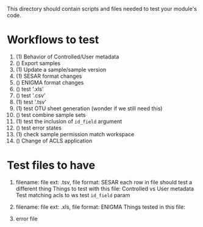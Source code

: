 This directory should contain scripts and files needed to test your module's code.
 
# Workflows to test
1.  (1) Behavior of Controlled/User metadata
2.  () Export samples
3.  (1) Update a sample/sample version
4.  (1) SESAR format changes
5.  () ENIGMA format changes
6.  () test '.xls'
7.  () test '.csv'
8.  (1) test '.tsv'
9.  (1) test OTU sheet generation (wonder if we still need this)
10. () test combine sample sets
11. (1) test the inclusion of `id_field` argument
12. () test error states
13. (1) check sample permission match workspace
14. () Change of ACLS application


# Test files to have
1.  filename: 
file ext: .tsv, file format: SESAR
	each row in file should test a different thing
	Things to test with this file: 
		Controlled vs User metadata
		Test matching acls to ws
		test `id_field` param

2. filename: 
	file ext: .xls, file format: ENIGMA
	Things tested in this file:


2.  error file